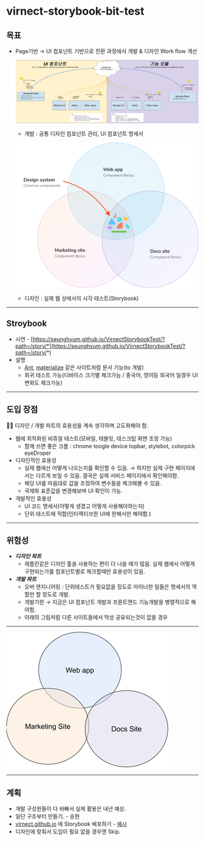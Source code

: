 # virnect-storybook-bit-test

## 목표

- Page기반 → UI 컴포넌트 기반으로 전환 과정에서 개발 & 디자인 Work flow 개선

    ![./Workflow_Storybook_Verdaccio.png](Workflow_Storybook_Verdaccio.png)

    - 개발 : 공통 디자인 컴포넌트 관리, UI 컴포넌트 명세서

    ![./design-system-contents.jpg](design-system-contents.jpg)

    - 디자인 : 실제 웹 상에서의 시각 테스트(Storybook)

---

## Stroybook

- 시연 - [https://seunghyum.github.io/VirnectStorybookTest/?path=/story/*](https://seunghyum.github.io/VirnectStorybookTest/?path=/story/*)
- 설명
    - [Ant](https://ant.design/docs/react/introduce), [materialize](https://material.io/components/) 같은 사이트처럼 문서 기능(to 개발)
    - 회귀 테스트 가능(디바이스 크기별 체크가능 / 중국어, 영어등 외국어 일경우 UI 변화도 체크가능)

---

## 도입 장점

🐱‍👤 디자인 / 개발 파트의 효용성을 계속 생각하며 고도화해야 함.

- 웹에 최적화된 비쥬얼 테스트(모바일, 태블릿, 데스크탑 화면 조정 가능)
    - 함께 쓰면 좋은 크롬 : chrome toogle device topbar, stylebot, colorpick eyeDroper
- 디자인적인 효용성
    - 실제 웹에선 어떻게 나오는지를 확인할 수 있음. → 하지만 실제 구현 페이지에서는 다르게 보일 수 있음. 결국은 실제 서비스 페이지에서 확인해야함.
    - 해당 UI를 마음대로 값을 조정하여 변수들을 체크해볼 수 있음.
    - 국제화 표준값을 변경해보며 UI 확인이 가능.
- 개발적인 효용성
    - UI 코드 명세서(어떻게 생겼고 어떻게 사용해야하는지)
    - 단위 테스트에 적합(인터렉티브한 UI에 한해서만 해야함.)

---

## 위험성

- ***디자인 파트***
    - 제플린같은 디자인 툴을 사용하는 편이 더 나을 때가 많음. 실제 웹에서 어떻게 구현되는가를 컴포넌트별로 체크할때만 효용성이 있음.
- ***개발 파트***
    - 오버 엔지니어링 : 단위테스트가 필요없을 정도로 마이너한 일들은 명세서의 역할만 할 정도로 개발.
    - 개발기한 → 지금은 UI 컴포넌트 개발과 프론트앤드 기능개발을 병렬적으로 해야함.
    - 아래의 그림처럼 다른 사이트들에서 막상 공유되는것이 없을 경우

---

![./bad_case.png](bad_case.png)

---

## 계획

- 개발 구성원들이 다 바빠서 실제 활용은 내년 예상.
- 일단 구조부터 만들기. - 승현
- [virnect.github.io](http://virnect.github.io) 에 Storybook 배포하기 - [예시](https://seunghyum.github.io/VirnectStorybookTest/?path=/story/alerts--default)
- 디자인에 맞춰서 도입이 필요 없을 경우엔 Skip.